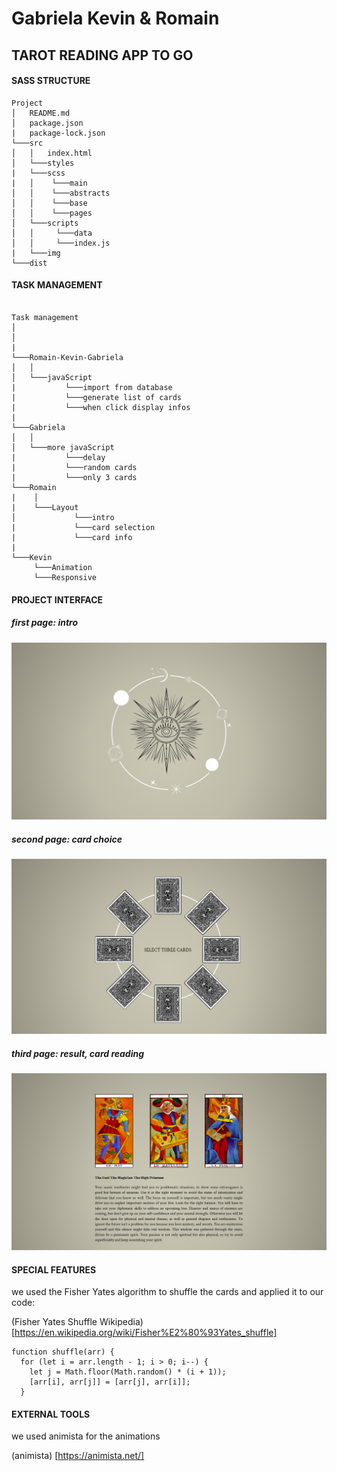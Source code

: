 # Gabriela Kevin & Romain

## TAROT READING APP TO GO

#### SASS STRUCTURE

```
Project
│   README.md
│   package.json
|   package-lock.json
└───src
│   │   index.html
│   └───styles
|   └───scss
|   │    └───main
│   │    └───abstracts
│   │    └───base
│   │    └───pages
│   └───scripts
│   │     └───data
│   │     └───index.js
|   └───img
└───dist
```

#### TASK MANAGEMENT

```

Task management
│
│
|
└───Romain-Kevin-Gabriela
│   │
│   └───javaScript
|           └───import from database
|           └───generate list of cards
|           └───when click display infos
|
└───Gabriela
│   │
│   └───more javaScript
|           └───delay
|           └───random cards
|           └───only 3 cards
└───Romain
|    │
|    └───Layout
│             └───intro
|             └───card selection
|             └───card info
|
└───Kevin
     └───Animation
     └───Responsive

```

#### PROJECT INTERFACE

##### first page: intro

![screenshot 1](./readme_img/screenshot_app_1.png)

##### second page: card choice

![screenshot 2](./readme_img/screenshot_app_2.png)

##### third page: result, card reading

![screenshot 3](./readme_img/screenshot_app_3.png)

#### SPECIAL FEATURES

we used the Fisher Yates algorithm to shuffle the cards and applied it to our code:

(Fisher Yates Shuffle Wikipedia) [https://en.wikipedia.org/wiki/Fisher%E2%80%93Yates_shuffle]

```
function shuffle(arr) {
  for (let i = arr.length - 1; i > 0; i--) {
    let j = Math.floor(Math.random() * (i + 1));
    [arr[i], arr[j]] = [arr[j], arr[i]];
  }
```

#### EXTERNAL TOOLS

we used animista for the animations

(animista) [https://animista.net/]
